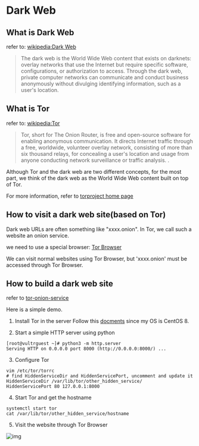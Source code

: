 # Dark Web

## What is Dark Web

refer to: [wikipedia:Dark Web](https://en.wikipedia.org/wiki/Dark_web)

> The dark web is the World Wide Web content that exists on darknets: overlay networks that use the Internet but require specific software, configurations, or authorization to access. Through the dark web, private computer networks can communicate and conduct business anonymously without divulging identifying information, such as a user's location. 



## What is Tor

refer to: [wikipedia:Tor](https://en.wikipedia.org/wiki/Tor_(network))

> Tor, short for The Onion Router, is free and open-source software for enabling anonymous communication. It directs Internet traffic through a free, worldwide, volunteer overlay network, consisting of more than six thousand relays, for concealing a user's location and usage from anyone conducting network surveillance or traffic analysis. . 



Although Tor and the dark web are two different concepts, for the most part, we think of the dark web as the World Wide Web content built on top of Tor.



For more information, refer to [torproject home page](https://www.torproject.org/)



## How to visit a dark web site(based on Tor)

Dark web URLs are often something like "xxxx.onion". In Tor, we call such a website an onion service.

we need to use a special browser: [Tor Browser](https://www.torproject.org/download/)

We can visit normal websites using Tor Browser, but 'xxxx.onion' must be accessed through Tor Browser.



## How to build a dark web site

refer to [tor-onion-service](https://2019.www.torproject.org/docs/tor-onion-service.html.en)

Here is a simple demo.

1. Install Tor in the server
Follow this [docments](https://support.torproject.org/rpm/) since my  OS is CentOS 8.

2. Start a simple HTTP  server using python
```shell
[root@vultrguest ~]# python3 -m http.server
Serving HTTP on 0.0.0.0 port 8000 (http://0.0.0.0:8000/) ...
```

3. Configure  Tor
```shell
vim /etc/tor/torrc
# find HiddenServiceDir and HiddenServicePort, uncomment and update it
HiddenServiceDir /var/lib/tor/other_hidden_service/
HiddenServicePort 80 127.0.0.1:8000
```

4. Start Tor and get the hostname
```shell
systemctl start tor
cat /var/lib/tor/other_hidden_service/hostname
```

5. Visit the website through Tor Browser

![img](https://cdn.xuyupeng.net/pic/network/dark-web-handsome.jpeg)



